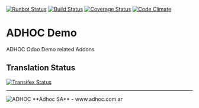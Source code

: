 [![Runbot Status](http://runbot.adhoc.com.ar/runbot/badge/flat/1/13.0.svg)](http://runbot.adhoc.com.ar/runbot/repo/github-com-ingadhoc-demo-1)
[![Build Status](https://travis-ci.org/ingadhoc/demo.svg?branch=13.0)](https://travis-ci.org/ingadhoc/demo)
[![Coverage Status](https://coveralls.io/repos/ingadhoc/demo/badge.png?branch=13.0)](https://coveralls.io/r/ingadhoc/demo?branch=13.0)
[![Code Climate](https://codeclimate.com/github/ingadhoc/demo/badges/gpa.svg)](https://codeclimate.com/github/ingadhoc/demo)

# ADHOC Demo

ADHOC Odoo Demo related Addons

[//]: # (addons)
[//]: # (end addons)

Translation Status
------------------
[![Transifex Status](https://www.transifex.com/projects/p/ingadhoc-demo-13-0/chart/image_png)](https://www.transifex.com/projects/p/ingadhoc-demo-13-0)

----

<img alt="ADHOC" src="http://fotos.subefotos.com/83fed853c1e15a8023b86b2b22d6145bo.png" />
**Adhoc SA** - www.adhoc.com.ar
